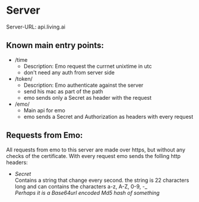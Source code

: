 # Server

Server-URL: api.living.ai

## Known main entry points:
- /time
    - Description: Emo request the currnet unixtime in utc
    - don't need any auth from server side
- /token/
    - Description: Emo authenticate against the server
    - send his mac as part of the path
    - emo sends only a Secret as header with the request
- /emo/
    - Main api for emo
    - emo sends a Secret and Authorization as headers with every request

## Requests from Emo:
All requests from emo to this server are made over https, but without any checks of the certificate. With every request emo sends the folling http headers:
- *Secret*  
    Contains a string that change every second. the string is 22 characters long and can contains the characters a-z, A-Z, 0-9, -_  
    *Perhaps it is a Base64url encoded Md5 hash of something*
